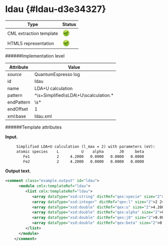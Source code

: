 # ldau {#ldau-d3e34327}


| Type                                                                                                                                                | Status                                                                                                                                              |
|----|----|
| CML extraction template                                                                                                                             | ![](/imgs/Total.png)                                                                                                                                |
| HTML5 representation                                                                                                                                | ![](/imgs/Total.png)                                                                                                                                |

######Implementation level

| Attribute                                                                                                                                           | Value                                                                                                                                               |
|----|----|
| *source*                                                                                                                                            | QuantumEspresso log                                                                                                                                 |
| id                                                                                                                                                  | ldau                                                                                                                                                |
| name                                                                                                                                                | LDA+U calculation                                                                                                                                   |
| pattern                                                                                                                                             | \^\\s+Simplified\\sLDA\\+U\\scalculation.\*                                                                                                         |
| endPattern                                                                                                                                          | \\s\*                                                                                                                                               |
| endOffset                                                                                                                                           | 1                                                                                                                                                   |
| xml:base                                                                                                                                            | ldau.xml                                                                                                                                            |

######Template attributes

**Input.**

         Simplified LDA+U calculation (l_max = 2) with parameters (eV):
         atomic species    L          U    alpha       J0     beta
            Fe1            2     4.2000   0.0000   0.0000   0.0000
            Fe2            2     4.2000   0.0000   0.0000   0.0000  
        

**Output text.**

```xml
<comment class="example.output" id="ldau">
      <module cmlx:templateRef="ldau">
         <list cmlx:templateRef="ldau">
            <array dataType="xsd:string" dictRef="qex:specie" size="2">Fe1 Fe2</array>
            <array dataType="xsd:integer" dictRef="qex:l" size="2">2 2</array>
            <array dataType="xsd:double" dictRef="qex:u" size="2">4.2000 4.2000</array>
            <array dataType="xsd:double" dictRef="qex:alpha" size="2">0.0000 0.0000</array>
            <array dataType="xsd:double" dictRef="qex:j0" size="2">0.0000 0.0000</array>
            <array dataType="xsd:double" dictRef="qex:beta" size="2">0.0000 0.0000</array>
         </list>
      </module>   
    </comment>
```
